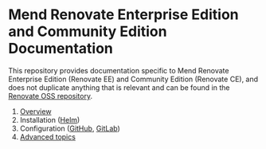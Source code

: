 # Mend Renovate Enterprise Edition and Community Edition Documentation

This repository provides documentation specific to Mend Renovate Enterprise Edition (Renovate EE) and Community Edition (Renovate CE), and does not duplicate anything that is relevant and can be found in the [Renovate OSS repository](https://github.com/renovatebot/renovate).

1. [Overview](./overview.md)
1. Installation ([Helm](./installation-helm.md))
1. Configuration ([GitHub](./configuration-github.md), [GitLab](./configuration-gitlab.md))
1. [Advanced topics](./advanced.md)
